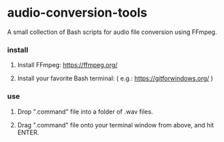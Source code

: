 # audio-conversion-tools
A small collection of Bash scripts for audio file conversion using FFmpeg.

### install
1.  Install FFmpeg:
    https://ffmpeg.org/
    
2.  Install your favorite Bash terminal:
    ( e.g.: https://gitforwindows.org/ )
    
### use
1.  Drop ".command" file into a folder of .wav files.

2.  Drag ".command" file onto your terminal window from above, and hit ENTER.

